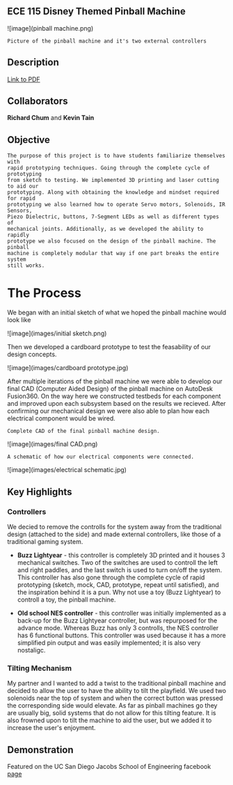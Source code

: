 ## ECE 115 Disney Themed Pinball Machine
![image](pinball machine.png)
```
Picture of the pinball machine and it's two external controllers
```

## Description
[Link to PDF](https://drawsome1.github.io/Pinball_Machine/PinballProjectDescription.pdf)

## Collaborators
**Richard Chum** and **Kevin Tain**

## Objective
```
The purpose of this project is to have students familiarize themselves with
rapid prototyping techniques. Going through the complete cycle of prototyping
from sketch to testing. We implemented 3D printing and laser cutting to aid our
prototyping. Along with obtaining the knowledge and mindset required for rapid
prototyping we also learned how to operate Servo motors, Solenoids, IR Sensors,
Piezo Dielectric, buttons, 7-Segment LEDs as well as different types of
mechanical joints. Additionally, as we developed the ability to rapidly
prototype we also focused on the design of the pinball machine. The pinball
machine is completely modular that way if one part breaks the entire system
still works. 
```

# The Process
We began with an initial sketch of what we hoped the pinball machine would look
like

![image](images/initial sketch.png)

Then we developed a cardboard prototype to test the feasability of our design
concepts.

![image](images/cardboard prototype.jpg)

After multiple iterations of the pinball machine we were able to develop our
final CAD (Computer Aided Design) of the pinball machine on AutoDesk Fusion360. 
On the way here we constructed testbeds for each component and improved upon 
each subsystem based on the results we recieved. After confirming our mechanical
design we were also able to plan how each electrical component would be wired.

```
Complete CAD of the final pinball machine design.
```
![image](images/final CAD.png)


```
A schematic of how our electrical components were connected.
```
![image](images/electrical schematic.jpg)

## Key Highlights
### Controllers
We decied to remove the controlls for the system away from the traditional
design (attached to the side) and made external controllers, like those of a
traditional gaming system.

* **Buzz Lightyear** - this controller is completely 3D printed and it houses 3
mechanical switches. Two of the switches are used to controll the left and right
paddles, and the last switch is used to turn on/off the system. This controller
has also gone through the complete cycle of rapid prototyping (sketch, mock,
CAD, prototype, repeat until satisfied), and the inspiration behind it is a pun.
Why not use a toy (Buzz Lightyear) to controll a toy, the pinball machine.

* **Old school NES controller** - this controller was initially implemented as a
back-up for the Buzz Lightyear controller, but was repurposed for the advance
mode. Whereas Buzz has only 3 controlls, the NES controller has 6 functional
buttons. This controller was used because it has a more simplified pin output
and was easily implemented; it is also very nostaligc.

### Tilting Mechanism
My partner and I wanted to add a twist to the traditional pinball machine and
decided to allow the user to have the ability to tilt the playfield. We used two
solenoids near the top of system and when the correct button was pressed the
corresponding side would elevate. As far as pinball machines go they are usually
big, solid systems that do not allow for this tilting feature. It is also
frowned upon to tilt the machine to aid the user, but we added it to increase the
user's enjoyment.

## Demonstration
Featured on the UC San Diego Jacobs School of Engineering facebook
[page](https://www.facebook.com/UCSDJacobs/videos/1871319012945983/?hc_ref=ARQQSLmA04NzVPTCKfCl5n2k9ugZ0_jZ3dPsM6AnxsxH5FgvtV2L48_Urjg)




